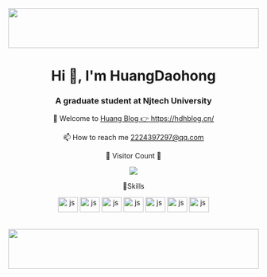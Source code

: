 
<img style="height:80px;width:100%;" src="https://github.com/HuangDaohong/HuangDaohong/tree/main/src/imgs/2.gif" height="80px" width="100%" />
<div align="center">
<h1>Hi 👋, I'm HuangDaohong</h1>
<h3>A graduate student at Njtech University</h3>
  
🏡 Welcome to <a href="https://hdhblog.cn/" target="_blank">Huang Blog 👉 https://hdhblog.cn/</a>
 
📫 How to reach me 2224397297@qq.com

 🌱 Visitor Count 🌱
  
  <img src="https://profile-counter.glitch.me/huangdaohong/count.svg" /><br/>
  

 👯Skills
  
  <img src="https://cdn.jsdelivr.net/gh/devicons/devicon/icons/react/react-original.svg" align="center" alt="js" height="30" width="40">
  <img src="https://cdn.jsdelivr.net/gh/devicons/devicon/icons/javascript/javascript-original.svg" align="center" alt="js" height="30" width="40">
  <img src="https://cdn.jsdelivr.net/gh/devicons/devicon/icons/typescript/typescript-original.svg" align="center" alt="js" height="30" width="40">
  <img src="https://cdn.jsdelivr.net/gh/devicons/devicon/icons/html5/html5-original.svg" align="center" alt="js" height="30" width="40">
  <img src="https://cdn.jsdelivr.net/gh/devicons/devicon/icons/css3/css3-original.svg" align="center" alt="js" height="30" width="40">
  <img src="https://cdn.jsdelivr.net/gh/devicons/devicon/icons/nodejs/nodejs-original.svg" align="center" alt="js" height="30" width="40">
  <img src="https://cdn.jsdelivr.net/gh/devicons/devicon/icons/nestjs/nestjs-plain.svg" align="center" alt="js" height="30" width="40">
</div>
<br/><br/>
<img style="height:80px;width:100%;" src="https://github.com/HuangDaohong/HuangDaohong/tree/main/src/imgs/3.gif" height="80px" width="100%" />
